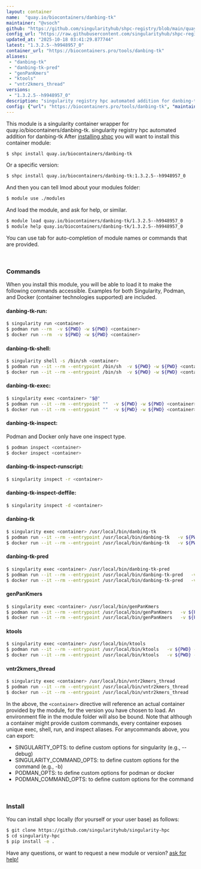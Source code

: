 ```yaml
---
layout: container
name:  "quay.io/biocontainers/danbing-tk"
maintainer: "@vsoch"
github: "https://github.com/singularityhub/shpc-registry/blob/main/quay.io/biocontainers/danbing-tk/container.yaml"
config_url: "https://raw.githubusercontent.com/singularityhub/shpc-registry/main/quay.io/biocontainers/danbing-tk/container.yaml"
updated_at: "2025-10-18 03:41:29.877744"
latest: "1.3.2.5--h9948957_0"
container_url: "https://biocontainers.pro/tools/danbing-tk"
aliases:
 - "danbing-tk"
 - "danbing-tk-pred"
 - "genPanKmers"
 - "ktools"
 - "vntr2kmers_thread"
versions:
 - "1.3.2.5--h9948957_0"
description: "singularity registry hpc automated addition for danbing-tk"
config: {"url": "https://biocontainers.pro/tools/danbing-tk", "maintainer": "@vsoch", "description": "singularity registry hpc automated addition for danbing-tk", "latest": {"1.3.2.5--h9948957_0": "sha256:abd729a7da90df8c79b94af631fd5127b9ccd25f89a3ad3eb3ef1c731d30aae1"}, "tags": {"1.3.2.5--h9948957_0": "sha256:abd729a7da90df8c79b94af631fd5127b9ccd25f89a3ad3eb3ef1c731d30aae1"}, "docker": "quay.io/biocontainers/danbing-tk", "aliases": {"danbing-tk": "/usr/local/bin/danbing-tk", "danbing-tk-pred": "/usr/local/bin/danbing-tk-pred", "genPanKmers": "/usr/local/bin/genPanKmers", "ktools": "/usr/local/bin/ktools", "vntr2kmers_thread": "/usr/local/bin/vntr2kmers_thread"}}
---
```


This module is a singularity container wrapper for quay.io/biocontainers/danbing-tk.
singularity registry hpc automated addition for danbing-tk
After [installing shpc](#install) you will want to install this container module:


```bash
$ shpc install quay.io/biocontainers/danbing-tk
```

Or a specific version:

```bash
$ shpc install quay.io/biocontainers/danbing-tk:1.3.2.5--h9948957_0
```

And then you can tell lmod about your modules folder:

```bash
$ module use ./modules
```

And load the module, and ask for help, or similar.

```bash
$ module load quay.io/biocontainers/danbing-tk/1.3.2.5--h9948957_0
$ module help quay.io/biocontainers/danbing-tk/1.3.2.5--h9948957_0
```

You can use tab for auto-completion of module names or commands that are provided.

<br>

### Commands

When you install this module, you will be able to load it to make the following commands accessible.
Examples for both Singularity, Podman, and Docker (container technologies supported) are included.

#### danbing-tk-run:

```bash
$ singularity run <container>
$ podman run --rm  -v ${PWD} -w ${PWD} <container>
$ docker run --rm  -v ${PWD} -w ${PWD} <container>
```

#### danbing-tk-shell:

```bash
$ singularity shell -s /bin/sh <container>
$ podman run --it --rm --entrypoint /bin/sh  -v ${PWD} -w ${PWD} <container>
$ docker run --it --rm --entrypoint /bin/sh  -v ${PWD} -w ${PWD} <container>
```

#### danbing-tk-exec:

```bash
$ singularity exec <container> "$@"
$ podman run --it --rm --entrypoint ""  -v ${PWD} -w ${PWD} <container> "$@"
$ docker run --it --rm --entrypoint ""  -v ${PWD} -w ${PWD} <container> "$@"
```

#### danbing-tk-inspect:

Podman and Docker only have one inspect type.

```bash
$ podman inspect <container>
$ docker inspect <container>
```

#### danbing-tk-inspect-runscript:

```bash
$ singularity inspect -r <container>
```

#### danbing-tk-inspect-deffile:

```bash
$ singularity inspect -d <container>
```


#### danbing-tk

```bash
$ singularity exec <container> /usr/local/bin/danbing-tk
$ podman run --it --rm --entrypoint /usr/local/bin/danbing-tk   -v ${PWD} -w ${PWD} <container> -c " $@"
$ docker run --it --rm --entrypoint /usr/local/bin/danbing-tk   -v ${PWD} -w ${PWD} <container> -c " $@"
```


#### danbing-tk-pred

```bash
$ singularity exec <container> /usr/local/bin/danbing-tk-pred
$ podman run --it --rm --entrypoint /usr/local/bin/danbing-tk-pred   -v ${PWD} -w ${PWD} <container> -c " $@"
$ docker run --it --rm --entrypoint /usr/local/bin/danbing-tk-pred   -v ${PWD} -w ${PWD} <container> -c " $@"
```


#### genPanKmers

```bash
$ singularity exec <container> /usr/local/bin/genPanKmers
$ podman run --it --rm --entrypoint /usr/local/bin/genPanKmers   -v ${PWD} -w ${PWD} <container> -c " $@"
$ docker run --it --rm --entrypoint /usr/local/bin/genPanKmers   -v ${PWD} -w ${PWD} <container> -c " $@"
```


#### ktools

```bash
$ singularity exec <container> /usr/local/bin/ktools
$ podman run --it --rm --entrypoint /usr/local/bin/ktools   -v ${PWD} -w ${PWD} <container> -c " $@"
$ docker run --it --rm --entrypoint /usr/local/bin/ktools   -v ${PWD} -w ${PWD} <container> -c " $@"
```


#### vntr2kmers_thread

```bash
$ singularity exec <container> /usr/local/bin/vntr2kmers_thread
$ podman run --it --rm --entrypoint /usr/local/bin/vntr2kmers_thread   -v ${PWD} -w ${PWD} <container> -c " $@"
$ docker run --it --rm --entrypoint /usr/local/bin/vntr2kmers_thread   -v ${PWD} -w ${PWD} <container> -c " $@"
```



In the above, the `<container>` directive will reference an actual container provided
by the module, for the version you have chosen to load. An environment file in the
module folder will also be bound. Note that although a container
might provide custom commands, every container exposes unique exec, shell, run, and
inspect aliases. For anycommands above, you can export:

 - SINGULARITY_OPTS: to define custom options for singularity (e.g., --debug)
 - SINGULARITY_COMMAND_OPTS: to define custom options for the command (e.g., -b)
 - PODMAN_OPTS: to define custom options for podman or docker
 - PODMAN_COMMAND_OPTS: to define custom options for the command

<br>

### Install

You can install shpc locally (for yourself or your user base) as follows:

```bash
$ git clone https://github.com/singularityhub/singularity-hpc
$ cd singularity-hpc
$ pip install -e .
```

Have any questions, or want to request a new module or version? [ask for help!](https://github.com/singularityhub/singularity-hpc/issues)